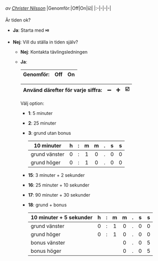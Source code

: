 *av [Christer Nilsson](../Christer_Nilsson)* 
|Genomför:|Off|On|☑️|
|:-|-|-|-|

Är tiden ok?
* **Ja**: Starta med ⏯️

* **Nej**: Vill du ställa in tiden själv?

	* **Nej**: Kontakta tävlingsledningen 

	* **Ja**: 

		|Genomför:|Off|On|
		|:-|-|-|

		|Använd därefter för varje siffra:|➖|➕|☑️|
		|:-|-|-|-|
		
		Välj option:

		* **1**: 5 minuter
		* **2**: 25 minuter
		* **3**: grund utan bonus

			|10 minuter|h|:|m|m|.|s|s|
			|-|:-:|:-:|:-:|:-:|:-:|:-:|:-:|
			|grund vänster|0|:|1|0|.|0|0|
			|grund höger|0|:|1|0|.|0|0|

		* **15**: 3 minuter + 2 sekunder
		* **16**: 25 minuter + 10 sekunder
		* **17**: 90 minuter + 30 sekunder
		* **18**: grund + bonus

			|10 minuter + 5 sekunder|h|:|m|m|.|s|s|
			|-|:-:|:-:|:-:|:-:|:-:|:-:|:-:|
			|grund vänster|0|:|1|0|.|0|0|
			|grund höger|0|:|1|0|.|0|0|
			|bonus vänster||||0|.|0|5|
			|bonus höger||||0|.|0|5|
